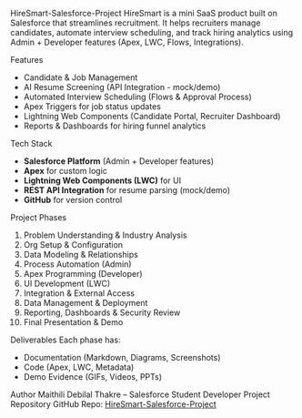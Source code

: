 HireSmart-Salesforce-Project
 HireSmart is a mini SaaS product built on Salesforce that streamlines recruitment.  It helps recruiters manage candidates, automate interview scheduling, and track hiring analytics  using Admin + Developer features (Apex, LWC, Flows, Integrations).

Features
- Candidate & Job Management
- AI Resume Screening (API Integration - mock/demo)
- Automated Interview Scheduling (Flows & Approval Process)
- Apex Triggers for job status updates
- Lightning Web Components (Candidate Portal, Recruiter Dashboard)
- Reports & Dashboards for hiring funnel analytics

Tech Stack
- **Salesforce Platform** (Admin + Developer features)
- **Apex** for custom logic
- **Lightning Web Components (LWC)** for UI
- **REST API Integration** for resume parsing (mock/demo)
- **GitHub** for version control

Project Phases
1. Problem Understanding & Industry Analysis  
2. Org Setup & Configuration  
3. Data Modeling & Relationships  
4. Process Automation (Admin)  
5. Apex Programming (Developer)  
6. UI Development (LWC)  
7. Integration & External Access  
8. Data Management & Deployment  
9. Reporting, Dashboards & Security Review  
10. Final Presentation & Demo  

Deliverables
Each phase has:
- Documentation (Markdown, Diagrams, Screenshots)
- Code (Apex, LWC, Metadata)
- Demo Evidence (GIFs, Videos, PPTs)
  
Author
Maithili Debilal Thakre – Salesforce Student Developer
 Project Repository
GitHub Repo: [HireSmart-Salesforce-Project](https://github.com/Maithili-3230/HireSmart-Salesforce-Project)


